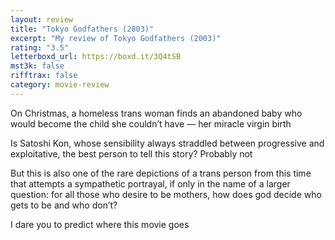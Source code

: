 ```yaml
---
layout: review
title: "Tokyo Godfathers (2003)"
excerpt: "My review of Tokyo Godfathers (2003)"
rating: "3.5"
letterboxd_url: https://boxd.it/3Q4tSB
mst3k: false
rifftrax: false
category: movie-review
---
```


On Christmas, a homeless trans woman finds an abandoned baby who would become the child she couldn’t have — her miracle virgin birth

Is Satoshi Kon, whose sensibility always straddled between progressive and exploitative, the best person to tell this story? Probably not

But this is also one of the rare depictions of a trans person from this time that attempts a sympathetic portrayal, if only in the name of a larger question: for all those who desire to be mothers, how does god decide who gets to be and who don’t?

I dare you to predict where this movie goes
